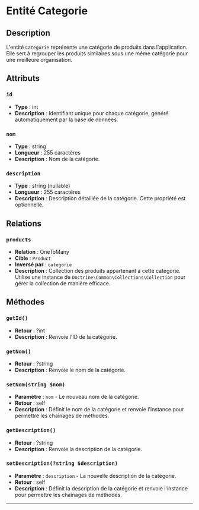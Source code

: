 # Entité Categorie

## Description
L'entité `Categorie` représente une catégorie de produits dans l'application. Elle sert à regrouper les produits similaires sous une même catégorie pour une meilleure organisation.

## Attributs

### `id`
- **Type** : int
- **Description** : Identifiant unique pour chaque catégorie, généré automatiquement par la base de données.

### `nom`
- **Type** : string
- **Longueur** : 255 caractères
- **Description** : Nom de la catégorie.

### `description`
- **Type** : string (nullable)
- **Longueur** : 255 caractères
- **Description** : Description détaillée de la catégorie. Cette propriété est optionnelle.

## Relations

### `products`
- **Relation** : OneToMany
- **Cible** : `Product`
- **Inversé par** : `categorie`
- **Description** : Collection des produits appartenant à cette catégorie. Utilise une instance de `Doctrine\Common\Collections\Collection` pour gérer la collection de manière efficace.

## Méthodes

### `getId()`
- **Retour** : ?int
- **Description** : Renvoie l'ID de la catégorie.

### `getNom()`
- **Retour** : ?string
- **Description** : Renvoie le nom de la catégorie.

### `setNom(string $nom)`
- **Paramètre** : `nom` - Le nouveau nom de la catégorie.
- **Retour** : self
- **Description** : Définit le nom de la catégorie et renvoie l'instance pour permettre les chaînages de méthodes.

### `getDescription()`
- **Retour** : ?string
- **Description** : Renvoie la description de la catégorie.

### `setDescription(?string $description)`
- **Paramètre** : `description` - La nouvelle description de la catégorie.
- **Retour** : self
- **Description** : Définit la description de la catégorie et renvoie l'instance pour permettre les chaînages de méthodes.

---